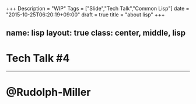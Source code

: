 +++
Description = "WIP"
Tags = ["Slide","Tech Talk","Common Lisp"]
date = "2015-10-25T06:20:19+09:00"
draft = true
title = "about lisp"
+++

name: lisp
layout: true
class: center, middle, lisp
---

# Tech Talk #4

---

# @Rudolph-Miller
